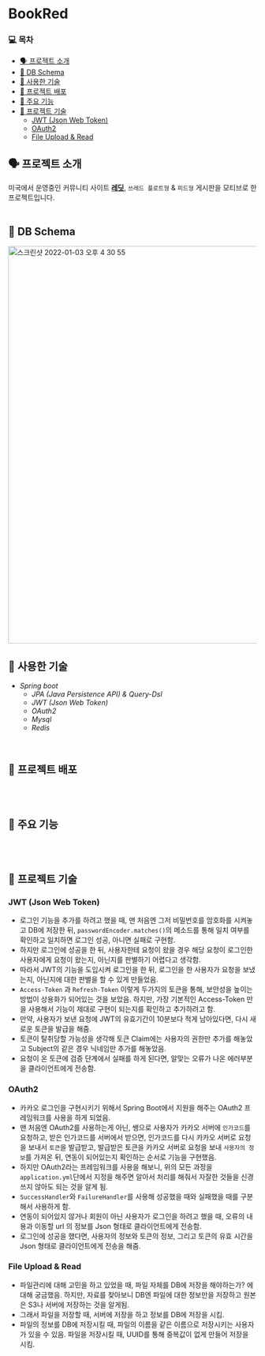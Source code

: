 # BookRed   

### 💻  목차
* [🗣 프로젝트 소개](#-프로젝트-소개)
* [💾 DB Schema](#-DB-Schema)
* [🏫 사용한 기술](#-사용한-기술)
* [📀 프로젝트 배포](#-프로젝트-배포)
* [🤖 주요 기능](#-주요-기능)
* [📄 프로젝트 기술](#-프로젝트-기술)
  - [JWT (Json Web Token)](#jwt-json-web-token)
  - [OAuth2](#oauth2)
  - [File Upload & Read](#file-upload-&-read)

## 🗣 프로젝트 소개   
미국에서 운영중인 커뮤니티 사이트 [__레딧__](www.reddit.com, "Go Reddit"), `쓰레드 플로트형` & `피드형` 게시판을 모티브로 한 프로젝트입니다.
</br>
</br>

## 💾 DB Schema
<img width="805" alt="스크린샷 2022-01-03 오후 4 30 55" src="https://user-images.githubusercontent.com/20573091/147907626-e6113d4b-7312-4ea2-a20d-7f3e381a5772.png">

## 🏫 사용한 기술
- *Spring boot*
  - *JPA (Java Persistence API) & Query-Dsl*
  - *JWT (Json Web Token)*
  - *OAuth2*
  - *Mysql*
  - *Redis*

</br>

## 📀 프로젝트 배포       

</br>
</br>

## 🤖 주요 기능

</br>
</br>

## 📄 프로젝트 기술

### JWT (Json Web Token)
 - 로그인 기능을 추가를 하려고 했을 때, 맨 처음엔 그저 비밀번호를 암호화를 시켜놓고 DB에 저장한 뒤, `passwordEncoder.matches()`의 메소드를 통해 일치 여부를 확인하고 일치하면 로그인 성공, 아니면 실패로 구현함.
 - 하지만 로그인에 성공을 한 뒤, 사용자한테 요청이 왔을 경우 해당 요청이 로그인한 사용자에게 요청이 왔는지, 아닌지를 판별하기 어렵다고 생각함.
 - 따라서 JWT의 기능을 도입시켜 로그인을 한 뒤, 로그인을 한 사용자가 요청을 보냈는지, 아닌지에 대한 판별을 할 수 있게 만들었음.
 - `Access-Token` 과 `Refresh-Token` 이렇게 두가지의 토큰을 통해, 보안성을 높이는 방법이 상용화가 되어있는 것을 보았음. 하지만, 가장 기본적인 Access-Token 만을 사용해서 기능이 제대로 구현이 되는지를 확인하고 추가하려고 함.
 - 만약, 사용자가 보낸 요청에 JWT의 유효기간이 10분보다 적게 남아있다면, 다시 새로운 토큰을 발급을 해줌.
 - 토큰이 탈취당할 가능성을 생각해 토큰 Claim에는 사용자의 권한만 추가를 해놓았고 Subject의 같은 경우 닉네임만 추가를 해놓았음.
 - 요청이 온 토큰에 검증 단계에서 실패를 하게 된다면, 알맞는 오류가 나온 에러부분을 클라이언트에게 전송함.

### OAuth2
- 카카오 로그인을 구현시키기 위해서 Spring Boot에서 지원을 해주는 OAuth2 프레임워크를 사용을 하게 되었음.
- 맨 처음엔 OAuth2를 사용하는게 아닌, 쌩으로 사용자가 카카오 서버에 `인가코드`를 요청하고, 받은 인가코드를 서버에서 받으면, 인가코드를 다시 카카오 서버로 요청을 보내서 `토큰`을 발급받고, 발급받은 토큰을 카카오 서버로 요청을 보내 `사용자의 정보`를 가져온 뒤, 연동이 되어있는지 확인하는 순서로 기능을 구현했음.
- 하지만 OAuth2라는 프레임워크를 사용을 해보니, 위의 모든 과정을 `application.yml`단에서 지정을 해주면 알아서 처리를 해줘서 자잘한 것들을 신경쓰지 않아도 되는 것을 알게 됨.
- `SuccessHandler`와 `FailureHandler`를 사용해 성공했을 때와 실패했을 때를 구분해서 사용하게 함.
- 연동이 되어있지 않거나 회원이 아닌 사용자가 로그인을 하려고 했을 때, 오류의 내용과 이동할 url 의 정보를 Json 형태로 클라이언트에게 전송함.
- 로그인에 성공을 했다면, 사용자의 정보와 토큰의 정보, 그리고 토큰의 유효 시간을 Json 형태로 클라이언트에게 전송을 해줌.

### File Upload & Read
- 파일관리에 대해 고민을 하고 있었을 때, 파일 자체를 DB에 저장을 해야하는가? 에 대해 궁금했음. 하지만, 자료를 찾아보니 DB엔 파일에 대한 정보만을 저장하고 원본은 S3나 서버에 저장하는 것을 알게됨.
- 그래서 파일을 저장할 때, 서버에 저장을 하고 정보를 DB에 저장을 시킴.
- 파일의 정보를 DB에 저장시킬 때, 파일의 이름을 같은 이름으로 저장시키는 사용자가 있을 수 있음. 파일을 저장시킬 때, UUID를 통해 중복값이 없게 만들어 저장을 시킴.
